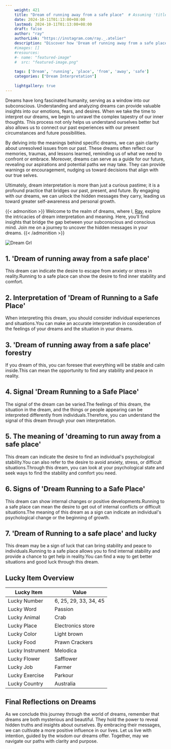 ```yaml
---
    weight: 421
    title: "Dream of running away from a safe place"  # Assuming 'title' column exists
    date: 2024-10-11T01:13:00+08:00
    lastmod: 2024-10-11T01:13:00+08:00
    draft: false
    author: "ray"
    authorLink: "https://instagram.com/ray._.atelier"
    description: "Discover how 'Dream of running away from a safe place' can interpret your future and uncover its significant meanings in your life."
    #images: []
    #resources:
    #- name: "featured-image"
    #  src: "featured-image.png"
    
    tags: ['Dream', 'running', 'place', 'from', 'away', 'safe']
    categories: ["Dream Interpretation"]
    
    lightgallery: true
---
```

    
Dreams have long fascinated humanity, serving as a window into our subconscious. Understanding and analyzing dreams can provide valuable insights into our emotions, fears, and desires. When we take the time to interpret our dreams, we begin to unravel the complex tapestry of our inner thoughts. This process not only helps us understand ourselves better but also allows us to connect our past experiences with our present circumstances and future possibilities.

By delving into the meanings behind specific dreams, we can gain clarity about unresolved issues from our past. These dreams often reflect our memories, traumas, and lessons learned, reminding us of what we need to confront or embrace. Moreover, dreams can serve as a guide for our future, revealing our aspirations and potential paths we may take. They can provide warnings or encouragement, nudging us toward decisions that align with our true selves.

Ultimately, dream interpretation is more than just a curious pastime; it is a profound practice that bridges our past, present, and future. By engaging with our dreams, we can unlock the hidden messages they carry, leading us toward greater self-awareness and personal growth.

{{< admonition >}}
Welcome to the realm of dreams, where I, [Ray](https://instagram.com/ray._.atelier), explore the intricacies of dream interpretation and meaning. Here, you’ll find insights that bridge the gap between your subconscious and conscious mind. Join me on a journey to uncover the hidden messages in your dreams.
{{< /admonition >}}

![Dream Grl](https://cdn.pixabay.com/photo/2017/11/02/03/35/gothic-2910057_1280.jpg "Dream Grl")

## 1. 'Dream of running away from a safe place'
This dream can indicate the desire to escape from anxiety or stress in reality.Running to a safe place can show the desire to find inner stability and comfort.

## 2. Interpretation of 'Dream of Running to a Safe Place'
When interpreting this dream, you should consider individual experiences and situations.You can make an accurate interpretation in consideration of the feelings of your dreams and the situation in your dreams.

## 3. 'Dream of running away from a safe place' forestry
If you dream of this, you can foresee that everything will be stable and calm inside.This can mean the opportunity to find any stability and peace in reality.

## 4. Signal 'Dream Running to a Safe Place'
The signal of the dream can be varied.The feelings of this dream, the situation in the dream, and the things or people appearing can be interpreted differently from individuals.Therefore, you can understand the signal of this dream through your own interpretation.

## 5. The meaning of 'dreaming to run away from a safe place'
This dream can indicate the desire to find an individual's psychological stability.You can also refer to the desire to avoid anxiety, stress, or difficult situations.Through this dream, you can look at your psychological state and seek ways to find the stability and comfort you need.

## 6. Signs of 'Dream Running to a Safe Place'
This dream can show internal changes or positive developments.Running to a safe place can mean the desire to get out of internal conflicts or difficult situations.The meaning of this dream as a sign can indicate an individual's psychological change or the beginning of growth.

## 7. 'Dream of Running to a safe place' and lucky
This dream may be a sign of luck that can bring stability and peace to individuals.Running to a safe place allows you to find internal stability and provide a chance to get help in reality.You can find a way to get better situations and good luck through this dream.

## Lucky Item Overview
| Lucky Item          | Value              |
|---------------|--------------------|
| Lucky Number        | 6, 25, 29, 33, 34, 45  |
| Lucky Word          | Passion |
| Lucky Animal        | Crab |
| Lucky Place         | Electronics store     |
| Lucky Color         | Light brown     |
| Lucky Food          | Prawn Crackers      |
| Lucky Instrument    | Melodica |
| Lucky Flower        | Safflower    |
| Lucky Job           | Farmer       |
| Lucky Exercise      | Parkour  |
| Lucky Country       | Australia    |


##  Final Reflections on Dreams

As we conclude this journey through the world of dreams, remember that dreams are both mysterious and beautiful. They hold the power to reveal hidden truths and insights about ourselves. By embracing their messages, we can cultivate a more positive influence in our lives. Let us live with intention, guided by the wisdom our dreams offer. Together, may we navigate our paths with clarity and purpose.
